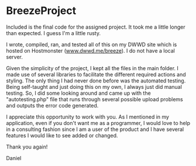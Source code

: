 # BreezeProject

Included is the final code for the assigned project. It took me a little longer than expected. I guess I'm a little rusty. 

I wrote, compiled, ran, and tested all of this on my DWWD site which is hosted on Hostmonster (www.dwwd.me/breeze). I do not have a local server. 

Given the simplicity of the project, I kept all the files in the main folder. I made use of several libraries to facilitate the different required actions and styling. The only thing I had never done before was the automated testing. Being self-taught and just doing this on my own, I always just did manual testing. So, I did some looking around and came up with the "autotesting.php" file that runs through several possible upload problems and outputs the error code generated. 

I appreciate this opportunity to work with you. As I mentioned in my application, even if you don't want me as a programmer, I would love to help in a consulting fashion since I am a user of the product and I have several features I would like to see added or changed.

Thank you again!

Daniel


